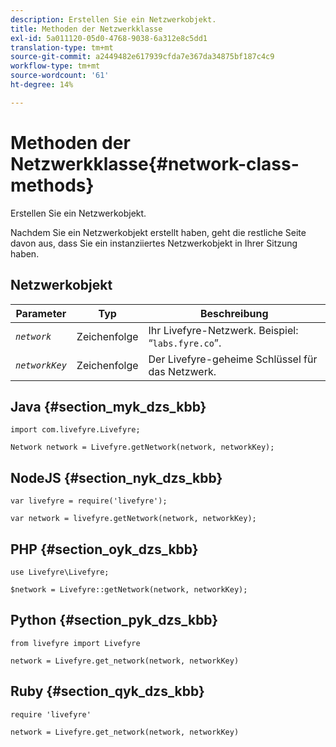 ```yaml
---
description: Erstellen Sie ein Netzwerkobjekt.
title: Methoden der Netzwerkklasse
exl-id: 5a011120-05d0-4768-9038-6a312e8c5dd1
translation-type: tm+mt
source-git-commit: a2449482e617939cfda7e367da34875bf187c4c9
workflow-type: tm+mt
source-wordcount: '61'
ht-degree: 14%

---
```


# Methoden der Netzwerkklasse{#network-class-methods}

Erstellen Sie ein Netzwerkobjekt.

Nachdem Sie ein Netzwerkobjekt erstellt haben, geht die restliche Seite davon aus, dass Sie ein instanziiertes Netzwerkobjekt in Ihrer Sitzung haben.

## Netzwerkobjekt

| Parameter | Typ | Beschreibung |
|---|---|---|
| *`network`* | Zeichenfolge | Ihr Livefyre-Netzwerk. Beispiel: “`labs.fyre.co`”. |
| *`networkKey`* | Zeichenfolge | Der Livefyre-geheime Schlüssel für das Netzwerk. |

## Java {#section_myk_dzs_kbb}

```
import com.livefyre.Livefyre; 
  
Network network = Livefyre.getNetwork(network, networkKey); 
```

## NodeJS {#section_nyk_dzs_kbb}

```
var livefyre = require('livefyre'); 
  
var network = livefyre.getNetwork(network, networkKey); 
```

## PHP {#section_oyk_dzs_kbb}

```
use Livefyre\Livefyre; 
  
$network = Livefyre::getNetwork(network, networkKey); 
```

## Python {#section_pyk_dzs_kbb}

```
from livefyre import Livefyre 
  
network = Livefyre.get_network(network, networkKey) 
```

## Ruby {#section_qyk_dzs_kbb}

```
require 'livefyre' 
  
network = Livefyre.get_network(network, networkKey) 
```
